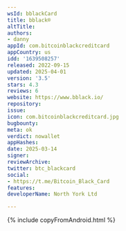 ```yaml
---
wsId: bblackCard
title: bblack®
altTitle: 
authors:
- danny
appId: com.bitcoinblackcreditcard
appCountry: us
idd: '1639508257'
released: 2022-09-15
updated: 2025-04-01
version: '3.5'
stars: 4.3
reviews: 6
website: https://www.bblack.io/
repository: 
issue: 
icon: com.bitcoinblackcreditcard.jpg
bugbounty: 
meta: ok
verdict: nowallet
appHashes: 
date: 2025-03-14
signer: 
reviewArchive: 
twitter: btc_blackcard
social:
- https://t.me/Bitcoin_Black_Card
features: 
developerName: North York Ltd

---
```


{% include copyFromAndroid.html %}